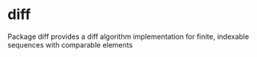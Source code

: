 # diff
Package diff provides a diff algorithm implementation for finite, indexable sequences with comparable elements
